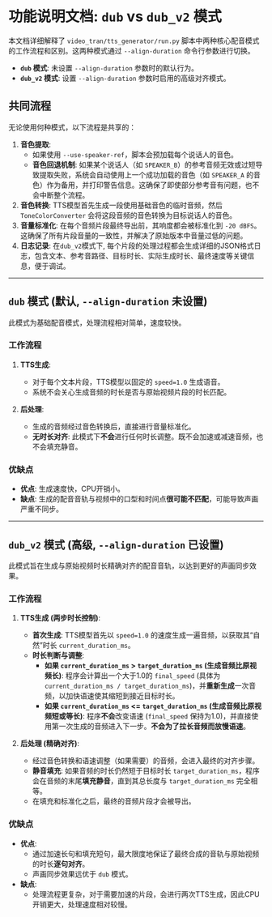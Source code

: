 # 功能说明文档: `dub` vs `dub_v2` 模式

本文档详细解释了 `video_tran/tts_generator/run.py` 脚本中两种核心配音模式的工作流程和区别。这两种模式通过 `--align-duration` 命令行参数进行切换。

- **`dub` 模式**: 未设置 `--align-duration` 参数时的默认行为。
- **`dub_v2` 模式**: 设置 `--align-duration` 参数时启用的高级对齐模式。

## 共同流程

无论使用何种模式，以下流程是共享的：

1.  **音色提取**:
    -   如果使用 `--use-speaker-ref`，脚本会预加载每个说话人的音色。
    -   **音色回退机制**: 如果某个说话人（如 `SPEAKER_B`）的参考音频无效或过短导致提取失败，系统会自动使用上一个成功加载的音色（如 `SPEAKER_A` 的音色）作为备用，并打印警告信息。这确保了即使部分参考音有问题，也不会中断整个流程。
2.  **音色转换**: TTS模型首先生成一段使用基础音色的临时音频，然后 `ToneColorConverter` 会将这段音频的音色转换为目标说话人的音色。
3.  **音量标准化**: 在每个音频片段最终导出前，其响度都会被标准化到 `-20 dBFS`。这确保了所有片段音量的一致性，并解决了原始版本中音量过低的问题。
4.  **日志记录**: 在`dub_v2`模式下, 每个片段的处理过程都会生成详细的JSON格式日志，包含文本、参考音路径、目标时长、实际生成时长、最终速度等关键信息，便于调试。

---

## `dub` 模式 (默认, `--align-duration` 未设置)

此模式为基础配音模式，处理流程相对简单，速度较快。

### 工作流程

1.  **TTS生成**:
    -   对于每个文本片段，TTS模型以固定的 `speed=1.0` 生成语音。
    -   系统不会关心生成音频的时长是否与原始视频片段的时长匹配。

2.  **后处理**:
    -   生成的音频经过音色转换后，直接进行音量标准化。
    -   **无时长对齐**: 此模式下**不会**进行任何时长调整。既不会加速或减速音频，也不会填充静音。

### 优缺点

-   **优点**: 生成速度快，CPU开销小。
-   **缺点**: 生成的配音音轨与视频中的口型和时间点**很可能不匹配**，可能导致声画严重不同步。

---

## `dub_v2` 模式 (高级, `--align-duration` 已设置)

此模式旨在生成与原始视频时长精确对齐的配音音轨，以达到更好的声画同步效果。

### 工作流程

1.  **TTS生成 (两步时长控制)**:
    -   **首次生成**: TTS模型首先以 `speed=1.0` 的速度生成一遍音频，以获取其“自然”时长 `current_duration_ms`。
    -   **时长判断与调整**:
        -   **如果 `current_duration_ms` > `target_duration_ms` (生成音频比原视频长)**: 程序会计算出一个大于1.0的 `final_speed` (具体为 `current_duration_ms / target_duration_ms`)，并**重新生成**一次音频，以加快语速使其缩短到接近目标时长。
        -   **如果 `current_duration_ms` <= `target_duration_ms` (生成音频比原视频短或等长)**: 程序**不会**改变语速 (`final_speed` 保持为1.0)，并直接使用第一次生成的音频进入下一步。**不会为了拉长音频而放慢语速**。

2.  **后处理 (精确对齐)**:
    -   经过音色转换和语速调整（如果需要）的音频，会进入最终的对齐步骤。
    -   **静音填充**: 如果音频的时长仍然短于目标时长 `target_duration_ms`，程序会在音频的末尾**填充静音**，直到其总长度与 `target_duration_ms` 完全相等。
    -   在填充和标准化之后，最终的音频片段才会被导出。

### 优缺点

-   **优点**:
    -   通过加速长句和填充短句，最大限度地保证了最终合成的音轨与原始视频的时长**逐句对齐**。
    -   声画同步效果远优于 `dub` 模式。
-   **缺点**:
    -   处理流程更复杂，对于需要加速的片段，会进行两次TTS生成，因此CPU开销更大，处理速度相对较慢。
